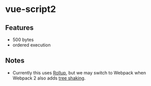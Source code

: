 # vue-script2

## Features

- 500 bytes
- ordered execution

## Notes

- Currently this uses [Rollup](http://rollupjs.org), but we may switch to Webpack when Webpack 2 also adds [tree shaking](http://www.2ality.com/2015/12/webpack-tree-shaking.html).